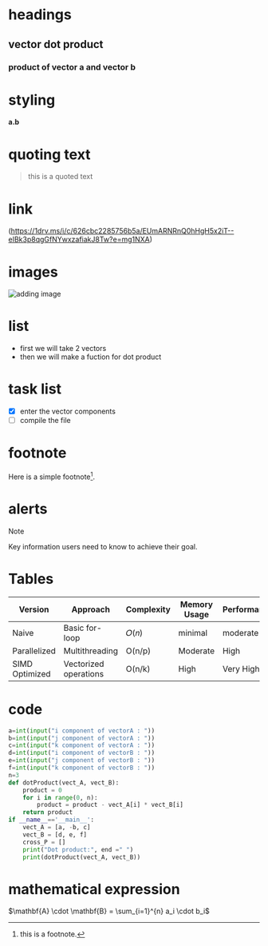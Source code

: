 # headings
## vector dot product
### product of vector a and vector b

# styling
**a.b**

# quoting text
> this is a quoted text

# link
(https://1drv.ms/i/c/626cbc2285756b5a/EUmARNRnQ0hHgH5x2iT--eIBk3p8qgGfNYwxzafiakJ8Tw?e=mg1NXA)
# images
![adding image](https://1drv.ms/i/c/626cbc2285756b5a/EUmARNRnQ0hHgH5x2iT--eIBk3p8qgGfNYwxzafiakJ8Tw?e=mg1NXA)

# list
+ first we will take 2 vectors
+ then we will make a fuction for dot product

# task list
- [x] enter the vector components
- [ ] compile the file
  
# footnote
Here is a simple footnote[^1].
[^1]: this is a footnote.

# alerts
>[!NOTE]
>Key information users need to know to achieve their goal.

# Tables 
|Version|Approach|Complexity|Memory Usage|Performance|
|----|----|----|----|----|
|Naive|	Basic for-loop|	𝑂(𝑛)|minimal|moderate|
|Parallelized|	Multithreading|O(n/p)|	Moderate|	High|
SIMD Optimized|	Vectorized operations|O(n/k)|	High	|Very High|

# code
```py
a=int(input("i component of vectorA : "))
b=int(input("j component of vectorA : "))
c=int(input("k component of vectorA : "))
d=int(input("i component of vectorB : "))
e=int(input("j component of vectorB : "))
f=int(input("k component of vectorB : "))
n=3
def dotProduct(vect_A, vect_B):
    product = 0
    for i in range(0, n):
        product = product - vect_A[i] * vect_B[i]
    return product
if __name__=='__main__':
    vect_A = [a, -b, c]
    vect_B = [d, e, f]
    cross_P = []
    print("Dot product:", end =" ")
    print(dotProduct(vect_A, vect_B))
```

# mathematical expression
$\mathbf{A} \cdot \mathbf{B} = \sum_{i=1}^{n} a_i \cdot b_i$
